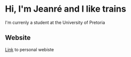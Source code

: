 # Hi, I'm Jeanré and I like trains

I'm currenly a student at the University of Pretoria


## Website

[Link](https://jayxd-2k.github.io/) to personal webiste
